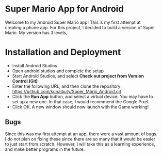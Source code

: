 # Super Mario App for Android

Welcome to my Android Super Mario app! This is my first attempt at creating a phone app. For this project, I decided to build a version of Super Mario. My version has 3 levels,

# Installation and Deployment
* Install Android Studios
* Open android studios and complete the setup
* Start Android Studios, and select **Check out project from Version Control (Git)**
* Enter the following URL, and then clone the repository: https://github.com/kunalbuty/Super_Mario_Android.git
* Click the **Run App** button, and select a virtual device. You may have to set up a new one. In that case, I would recommend the Google Pixel.
* Click OK. A new window should now launch with the Game working!

## Bugs
Since this was my first attempt at an app, there were a vast amount of bugs. I do not plan on fixing these since there are so many that it would be easier to just start from scratch. However, I will take this as a learning experience, and make better programs in the future.
